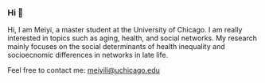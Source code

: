 ### Hi 👋

Hi, I am Meiyi, a master student at the University of Chicago. I am really interested in topics such as aging, health, and social networks. My research mainly focuses on the social determinants of health inequality and socioecnomic differences in networks in late life.

Feel free to contact me: meiyili@uchicago.edu
<!--
**meiyi-li/meiyi-li** is a ✨ _special_ ✨ repository because its `README.md` (this file) appears on your GitHub profile.

Here are some ideas to get you started:



- 🔭 I’m currently working on ...
- 🌱 I’m currently learning ...
- 👯 I’m looking to collaborate on ...
- 🤔 I’m looking for help with ...
- 💬 Ask me about ...
- 📫 How to reach me: ...
- 😄 Pronouns: ...
- ⚡ Fun fact: ...
-->
